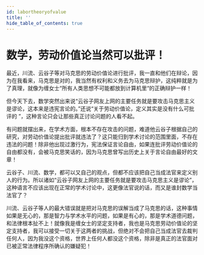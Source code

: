 ```yaml
---
id: labortheoryofvalue
title: ''
hide_table_of_contents: true
---
```


# 数学，劳动价值论当然可以批评！

最近，川流、云谷子等对马克思的劳动价值论进行批评，我一直和他们在辩论，因为在我看来，马克思是对的，我当然有权利和义务去为马克思辩护，这纯粹就是为了真理，就像为缠女士“所有人类思想不可能都放到计算机里“的正确辩护一样！ 

但今天下去，数学突然出来说“云谷子网友上网的主要任务就是要攻击马克思主义是谬论，这本来是违宪言论的。”还说“关于劳动价值论，定义其实是没有什么可批评的 ”，这种言论只会让那些真正讨论问题的人看不起。 

有问题就摆出来，在学术方面，根本不存在攻击的问题，难道他云谷子根据自己的研究，对劳动价值论提出批评就违法了？这只能归到学术讨论的范围里面，不存在违法的问题！除非他出现过激行为，宪法保证言论自由，如果连批评劳动价值论的自由都没有，会被马克思笑话的，因为马克思曾写出历史上关于言论自由最好的文章！ 

云谷子、川流、数学，都可以又自己的观点，但都不应该把自己当成法官来定义别人的行为。所以诸如“云谷子网友上网的主要任务就是要攻击马克思主义是谬论”，这种语言不应该出现在正常的学术讨论中，这更像法官说的话，而又是谁封数学当法官了？ 

川流、云谷子等人的最大错误就是把对马克思的误解当成了马克思的话，这种事情如果是无心的，那是智力与学术水平的问题，如果是有心的，那是学术道德问题，和法律根本扯不上！就像我是缠女士的坚定支持者，我也是马克思劳动价值论的坚定支持者，我可以接受一切关于这两者的挑战，但绝对不会把自己当成法官去裁判任何人，因为我没这个资格，世界上任何人都没这个资格，除非是真正的法官面对已被正常法律程序所确认的嫌疑犯！